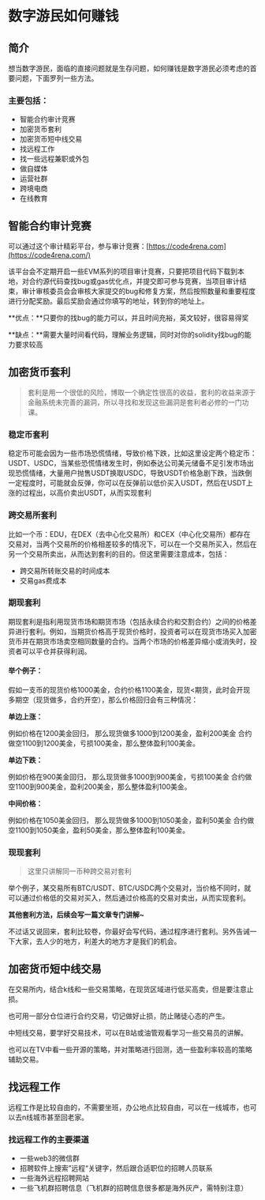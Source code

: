 # 数字游民如何赚钱

## 简介

想当数字游民，面临的直接问题就是生存问题，如何赚钱是数字游民必须考虑的首要问题，下面罗列一些方法。

### 主要包括：

* 智能合约审计竞赛
* 加密货币套利
* 加密货币短中线交易
* 找远程工作
* 找一些远程兼职或外包
* 做自媒体
* 运营社群
* 跨境电商
* 在线教育

## 智能合约审计竞赛

可以通过这个审计精彩平台，参与审计竞赛：[https://code4rena.com](https://code4rena.com/)

该平台会不定期开启一些EVM系列的项目审计竞赛，只要把项目代码下载到本地，对合约源代码查找bug或gas优化点，并提交即可参与竞赛，当项目审计结束，审计审核委员会会审核大家提交的bug和修复方案，然后按照数量和重要程度进行分配奖励。最后奖励会通过你填写的地址，转到你的地址上。

**优点：**只要你的找bug的能力可以，并且时间充裕，英文较好，很容易得奖

**缺点：**需要大量时间看代码，理解业务逻辑，同时对你的solidity找bug的能力要求较高

## 加密货币套利

> 套利是用一个很低的风险，博取一个确定性很高的收益，套利的收益来源于金融系统未完善的漏洞，所以寻找和发现这些漏洞是套利者必修的一门功课。

### 稳定币套利

稳定币可能会因为一些市场恐慌情绪，导致价格下跌，比如这里设定两个稳定币：USDT、USDC，当某些恐慌情绪发生时，例如泰达公司美元储备不足引发市场出现恐慌情绪，大量用户抛售USDT换取USDC，导致USDT价格急剧下跌，当跌倒一定程度时，可能就会反弹，你可以在反弹前以低价买入USDT，然后在USDT上涨的过程出，以高价卖出USDT，从而实现套利

### 跨交易所套利

比如一个币：EDU，在DEX（去中心化交易所）和CEX（中心化交易所）都存在交易对，当两个交易所的价格相差较多的情况下，可以在一个交易所买入，然后在另一个交易所卖出，从而达到套利的目的。但这里需要注意成本，包括：

* 跨交易所转账交易的时间成本
* 交易gas费成本

### 期现套利

期现套利是指利用现货市场和期货市场（包括永续合约和交割合约）之间的价格差异进行套利。例如，当期货价格高于现货价格时，投资者可以在现货市场买入加密货币并在期货市场卖空相同数量的合约。当两个市场的价格差异缩小或消失时，投资者可以平仓并获得利润。

#### 举个例子：

假如一支币的现货价格1000美金，合约价格1100美金，现货<期货，此时会开现多期空（现货做多，合约开空），那么价格回归会有三种情况：

**单边上涨：**

例如价格在1200美金回归， 那么现货做多1000到1200美金，盈利200美金 合约做空1100到1200美金，亏损100美金，那么整体盈利100美金。

**单边下跌：**

例如价格在900美金回归， 那么现货做多1000到900美金，亏损100美金 合约做空1100到900美金，盈利200美金，那么整体盈利100美金。

**中间价格：**

例如价格在1050美金回归， 那么现货做多1000到1050美金，盈利50美金 合约做空1100到1050美金，盈利50美金，那么整体盈利100美金。

### 现现套利

> 这里只讲解同一币种跨交易对套利

举个例子，某交易所有BTC/USDT、BTC/USDC两个交易对，当价格不同时，就可以通过价格低的交易对买入，然后通过价格高的交易对卖出，从而实现套利。

**其他套利方法，后续会写一篇文章专门讲解\~**

不过话又说回来，套利比较卷，你最好会写代码，通过程序进行套利。另外告诫一下大家，去人少的地方，利差大的地方才是我们的机会。

## 加密货币短中线交易

在交易所内，结合k线和一些交易策略，在现货区域进行低买高卖，但是要注意止损。

也可用一部分仓位进行合约交易，切记做好止损，防止赌徒心态的产生。

中短线交易，要学好交易技术，可以在B站或油管观看学习一些交易员的讲解。

也可以在TV中看一些开源的策略，并对策略进行回测，选一些盈利率较高的策略辅助交易。

## 找远程工作

远程工作是比较自由的，不需要坐班，办公地点比较自由，可以在一线城市，也可以去n线城市甚至回老家。

### 找远程工作的主要渠道

* 一些web3的微信群
* 招聘软件上搜索”远程“关键字，然后跟合适职位的招聘人员联系
* 一些海外远程招聘网站
* 一些飞机群招聘信息（飞机群的招聘信息很多都是海外灰产，需特别注意）
